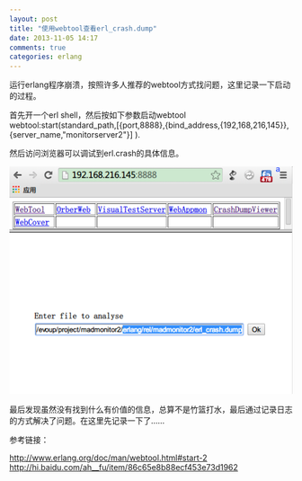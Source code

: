 ```yaml
---
layout: post
title: "使用webtool查看erl_crash.dump"
date: 2013-11-05 14:17
comments: true
categories: erlang 
---
```


运行erlang程序崩溃，按照许多人推荐的webtool方式找问题，这里记录一下启动的过程。
<!-- more -->

首先开一个erl shell，然后按如下参数启动webtool
webtool:start(standard_path,[{port,8888},{bind_address,{192,168,216,145}},{server_name,"monitorserver2"}] ).

然后访问浏览器可以调试到erl.crash的具体信息。


![Alt text](/images/evoup/webtool_watch__erlcrash.png)

最后发现虽然没有找到什么有价值的信息，总算不是竹篮打水，最后通过记录日志的方式解决了问题。在这里先记录一下了……

参考链接：

http://www.erlang.org/doc/man/webtool.html#start-2
http://hi.baidu.com/ah__fu/item/86c65e8b88ecf453e73d1962


